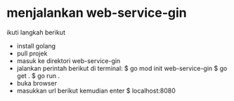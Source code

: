 # menjalankan web-service-gin
ikuti langkah berikut
* install golang
* pull projek
* masuk ke direktori web-service-gin
* jalankan perintah berikut di terminal:
$ go mod init web-service-gin
$ go get .
$ go run .
* buka browser
* masukkan url berikut kemudian enter
$ localhost:8080
